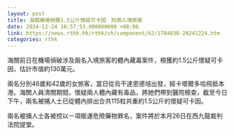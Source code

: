 ```yaml
---
layout: post
title: 海關機場檢獲1.5公斤懷疑可卡因　拘兩入境旅客
date: 2024-12-24 16:57:53.000000000 +08:00
link: https://news.rthk.hk/rthk/ch/component/k2/1784838-20241224.htm
categories: rthk
---
```


海關前日在機場偵破涉及兩名入境旅客的體內藏毒案件，檢獲約1.5公斤懷疑可卡因，估計市值約130萬元。

兩名分別46歲和42歲的女旅客，當日從烏干達恩德培出發，經卡塔爾多哈飛抵本港。海關人員清關期間，懷疑兩人體內藏有毒品，將她們帶到醫院檢查，截至今日下午，兩名被捕人士已從體內排出合共115粒共重約1.5公斤的懷疑可卡因。

兩名被捕人士各被控以一項販運危險藥物罪名，案件將於本月26日在西九龍裁判法院提堂。
